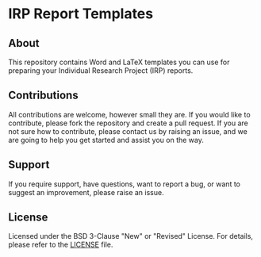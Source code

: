 # IRP Report Templates

## About

This repository contains Word and LaTeX templates you can use for preparing your Individual Research Project (IRP) reports.

## Contributions

All contributions are welcome, however small they are. If you would like to contribute, please fork the repository and create a pull request. If you are not sure how to contribute, please contact us by raising an issue, and we are going to help you get started and assist you on the way.

## Support

If you require support, have questions, want to report a bug, or want to suggest an improvement, please raise an issue.

## License

Licensed under the BSD 3-Clause "New" or "Revised" License. For details, please refer to the [LICENSE](LICENSE) file.